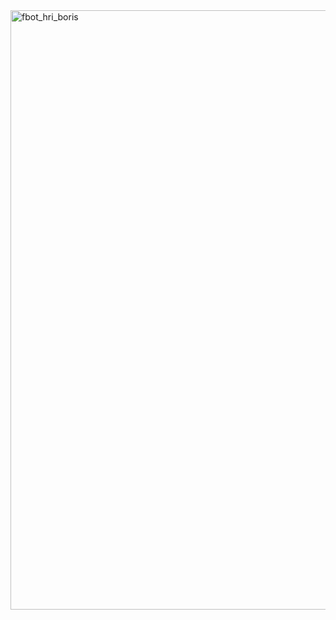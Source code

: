 <img width="5122" height="959" alt="fbot_hri_boris" src="https://github.com/user-attachments/assets/3377371a-b0f6-4d79-9824-9d6a6bf69bbe" />
